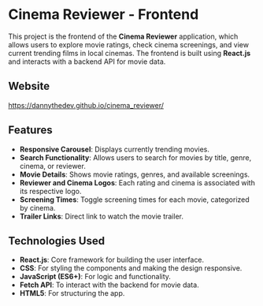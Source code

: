 # Cinema Reviewer - Frontend

This project is the frontend of the **Cinema Reviewer** application, which allows users to explore movie ratings, check cinema screenings, and view current trending films in local cinemas. The frontend is built using **React.js** and interacts with a backend API for movie data.

## Website
https://dannythedev.github.io/cinema_reviewer/

## Features

- **Responsive Carousel**: Displays currently trending movies.
- **Search Functionality**: Allows users to search for movies by title, genre, cinema, or reviewer.
- **Movie Details**: Shows movie ratings, genres, and available screenings.
- **Reviewer and Cinema Logos**: Each rating and cinema is associated with its respective logo.
- **Screening Times**: Toggle screening times for each movie, categorized by cinema.
- **Trailer Links**: Direct link to watch the movie trailer.

## Technologies Used

- **React.js**: Core framework for building the user interface.
- **CSS**: For styling the components and making the design responsive.
- **JavaScript (ES6+)**: For logic and functionality.
- **Fetch API**: To interact with the backend for movie data.
- **HTML5**: For structuring the app.
